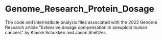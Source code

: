 # Genome_Research_Protein_Dosage
The code and intermediate analysis files associated with the 2022 Genome Research article "Extensive dosage compensation in aneuploid human cancers" by Klaske Schukken and Jason Sheltzer. 
